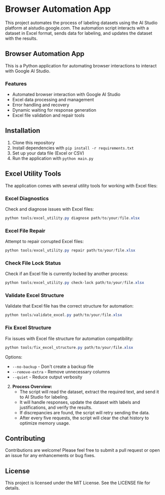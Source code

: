 # Browser Automation App

This project automates the process of labeling datasets using the AI Studio platform at aistudio.google.com. The automation script interacts with a dataset in Excel format, sends data for labeling, and updates the dataset with the results.

## Browser Automation App

This is a Python application for automating browser interactions to interact with Google AI Studio.

### Features

- Automated browser interaction with Google AI Studio
- Excel data processing and management
- Error handling and recovery
- Dynamic waiting for response generation
- Excel file validation and repair tools

## Installation

1. Clone this repository
2. Install dependencies with `pip install -r requirements.txt`
3. Set up your data file (Excel or CSV)
4. Run the application with `python main.py`

## Excel Utility Tools

The application comes with several utility tools for working with Excel files:

### Excel Diagnostics

Check and diagnose issues with Excel files:

```powershell
python tools/excel_utility.py diagnose path/to/your/file.xlsx
```

### Excel File Repair

Attempt to repair corrupted Excel files:

```powershell
python tools/excel_utility.py repair path/to/your/file.xlsx
```

### Check File Lock Status

Check if an Excel file is currently locked by another process:

```powershell
python tools/excel_utility.py check-lock path/to/your/file.xlsx
```

### Validate Excel Structure

Validate that Excel file has the correct structure for automation:

```powershell
python tools/validate_excel.py path/to/your/file.xlsx
```

### Fix Excel Structure

Fix issues with Excel file structure for automation compatibility:

```powershell
python tools/fix_excel_structure.py path/to/your/file.xlsx
```

Options:
- `--no-backup` - Don't create a backup file
- `--remove-extra` - Remove unnecessary columns
- `--quiet` - Reduce output verbosity

2. **Process Overview:**
   - The script will read the dataset, extract the required text, and send it to AI Studio for labeling.
   - It will handle responses, update the dataset with labels and justifications, and verify the results.
   - If discrepancies are found, the script will retry sending the data.
   - After every five requests, the script will clear the chat history to optimize memory usage.

## Contributing

Contributions are welcome! Please feel free to submit a pull request or open an issue for any enhancements or bug fixes.

## License

This project is licensed under the MIT License. See the LICENSE file for details.